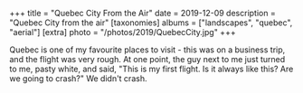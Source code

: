 +++
title = "Quebec City From the Air"
date = 2019-12-09
description = "Quebec City from the air"
[taxonomies]
albums = ["landscapes", "quebec", "aerial"]
[extra]
photo = "/photos/2019/QuebecCity.jpg"
+++

Quebec is one of my favourite places to visit - this was on a business trip, and the flight was very rough. At
one point, the guy next to me just turned to me, pasty white, and said, "This is my first flight. Is it always
like this? Are we going to crash?" We didn't crash.
